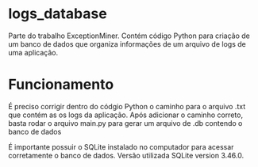 # logs_database

Parte do trabalho ExceptionMiner. Contém código Python para criação de um banco de dados que organiza informações de um arquivo de logs de uma aplicação.

# Funcionamento

É preciso corrigir dentro do códgio Python o caminho para o arquivo .txt que contém as os logs da aplicação. Após adicionar o caminho correto, basta rodar o arquivo main.py para gerar um arquivo de .db contendo o banco de dados

É importante possuir o SQLite instalado no computador para acessar corretamente o banco de dados. Versão utilizada SQLite version 3.46.0.
